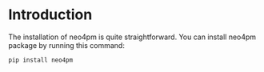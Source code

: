 # Introduction
The installation of neo4pm is quite straightforward. You can install neo4pm package by running this command:

```
pip install neo4pm
```